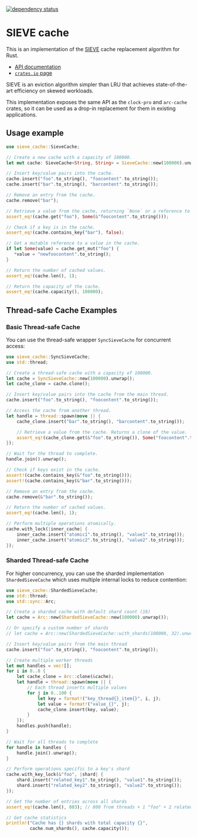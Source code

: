 [![dependency status](https://deps.rs/repo/github/jedisct1/rust-sieve-cache/status.svg)](https://deps.rs/repo/github/jedisct1/rust-sieve-cache)

# SIEVE cache

This is an implementation of the [SIEVE](http://sievecache.com) cache replacement algorithm for Rust.

- [API documentation](https://docs.rs/sieve-cache/0.1.2/sieve_cache)
- [`crates.io` page](https://crates.io/crates/sieve-cache)

SIEVE is an eviction algorithm simpler than LRU that achieves state-of-the-art efficiency on skewed workloads.

This implementation exposes the same API as the `clock-pro` and `arc-cache` crates, so it can be used as a drop-in replacement for them in existing applications.

## Usage example

```rust
use sieve_cache::SieveCache;

// Create a new cache with a capacity of 100000.
let mut cache: SieveCache<String, String> = SieveCache::new(100000).unwrap();

// Insert key/value pairs into the cache.
cache.insert("foo".to_string(), "foocontent".to_string());
cache.insert("bar".to_string(), "barcontent".to_string());

// Remove an entry from the cache.
cache.remove("bar");

// Retrieve a value from the cache, returning `None` or a reference to the value.
assert_eq!(cache.get("foo"), Some(&"foocontent".to_string()));

// Check if a key is in the cache.
assert_eq!(cache.contains_key("bar"), false);

// Get a mutable reference to a value in the cache.
if let Some(value) = cache.get_mut("foo") {
   *value = "newfoocontent".to_string();
}

// Return the number of cached values.
assert_eq!(cache.len(), 1);

// Return the capacity of the cache.
assert_eq!(cache.capacity(), 100000);
```

## Thread-safe Cache Examples

### Basic Thread-safe Cache

You can use the thread-safe wrapper `SyncSieveCache` for concurrent access:

```rust
use sieve_cache::SyncSieveCache;
use std::thread;

// Create a thread-safe cache with a capacity of 100000.
let cache = SyncSieveCache::new(100000).unwrap();
let cache_clone = cache.clone();

// Insert key/value pairs into the cache from the main thread.
cache.insert("foo".to_string(), "foocontent".to_string());

// Access the cache from another thread.
let handle = thread::spawn(move || {
    cache_clone.insert("bar".to_string(), "barcontent".to_string());

    // Retrieve a value from the cache. Returns a clone of the value.
    assert_eq!(cache_clone.get(&"foo".to_string()), Some("foocontent".to_string()));
});

// Wait for the thread to complete.
handle.join().unwrap();

// Check if keys exist in the cache.
assert!(cache.contains_key(&"foo".to_string()));
assert!(cache.contains_key(&"bar".to_string()));

// Remove an entry from the cache.
cache.remove(&"bar".to_string());

// Return the number of cached values.
assert_eq!(cache.len(), 1);

// Perform multiple operations atomically.
cache.with_lock(|inner_cache| {
    inner_cache.insert("atomic1".to_string(), "value1".to_string());
    inner_cache.insert("atomic2".to_string(), "value2".to_string());
});
```

### Sharded Thread-safe Cache

For higher concurrency, you can use the sharded implementation `ShardedSieveCache` which uses multiple internal locks to reduce contention:

```rust
use sieve_cache::ShardedSieveCache;
use std::thread;
use std::sync::Arc;

// Create a sharded cache with default shard count (16)
let cache = Arc::new(ShardedSieveCache::new(100000).unwrap());

// Or specify a custom number of shards
// let cache = Arc::new(ShardedSieveCache::with_shards(100000, 32).unwrap());

// Insert key/value pairs from the main thread
cache.insert("foo".to_string(), "foocontent".to_string());

// Create multiple worker threads
let mut handles = vec![];
for i in 0..8 {
    let cache_clone = Arc::clone(&cache);
    let handle = thread::spawn(move || {
        // Each thread inserts multiple values
        for j in 0..100 {
            let key = format!("key_thread{}_item{}", i, j);
            let value = format!("value_{}", j);
            cache_clone.insert(key, value);
        }
    });
    handles.push(handle);
}

// Wait for all threads to complete
for handle in handles {
    handle.join().unwrap();
}

// Perform operations specific to a key's shard
cache.with_key_lock(&"foo", |shard| {
    shard.insert("related_key1".to_string(), "value1".to_string());
    shard.insert("related_key2".to_string(), "value2".to_string());
});

// Get the number of entries across all shards
assert_eq!(cache.len(), 803); // 800 from threads + 1 "foo" + 2 related keys

// Get cache statistics
println!("Cache has {} shards with total capacity {}",
         cache.num_shards(), cache.capacity());
```

